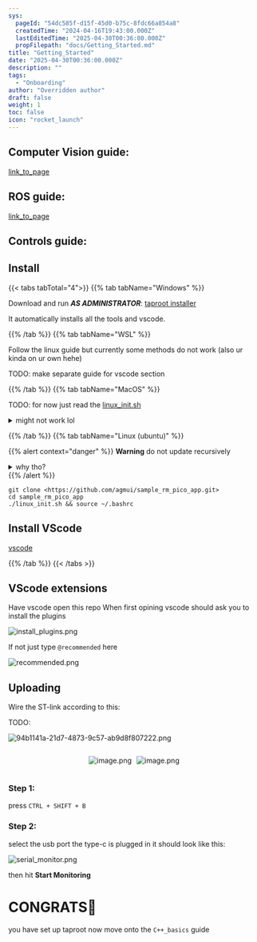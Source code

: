 ```yaml
---
sys:
  pageId: "54dc585f-d15f-45d0-b75c-8fdc66a854a8"
  createdTime: "2024-04-16T19:43:00.000Z"
  lastEditedTime: "2025-04-30T00:36:00.000Z"
  propFilepath: "docs/Getting_Started.md"
title: "Getting_Started"
date: "2025-04-30T00:36:00.000Z"
description: ""
tags:
  - "Onboarding"
author: "Overridden author"
draft: false
weight: 1
toc: false
icon: "rocket_launch"
---
```


## Computer Vision guide:

[link_to_page](86d45bc0-388b-4d26-8848-44f255f73d0e)

## ROS guide:

[link_to_page](3c76c1de-ec8f-46d6-8b0a-294005edc2d5)

## Controls guide:

## Install

{{< tabs tabTotal="4">}}
{{% tab tabName="Windows" %}}

Download and run _**AS ADMINISTRATOR**_: [taproot installer](https://github.com/Thornbots/TeachingFreshies/releases/tag/1.0)

It automatically installs all the tools and vscode.

{{% /tab %}}
{{% tab tabName="WSL" %}}

Follow the linux guide but currently some methods do not work (also ur kinda on ur own hehe)

TODO: make separate guide for vscode section

{{% /tab %}}
{{% tab tabName="MacOS" %}}

TODO: for now just read the [linux_init.sh](https://github.com/agmui/sample_rm_pico_app/blob/main/linux_init.sh)

<details>
<summary>might not work lol</summary>

`brew install libusb pkg-config`

Next install: [vscode](https://code.visualstudio.com/Download)

</details>

{{% /tab %}}
{{% tab tabName="Linux (ubuntu)" %}}

{{% alert context="danger" %}}
**Warning** do not update recursively
<details>
<summary>why tho?</summary>
There are some submodules that may go on for a while (like tinyusb) and I highly
recommend you don't need to get them.
If you want to see what submodules I update just look in `linux_init.sh`
</details>
{{% /alert %}}

```shell
git clone <https://github.com/agmui/sample_rm_pico_app.git>
cd sample_rm_pico_app
./linux_init.sh && source ~/.bashrc
```

## Install VScode

[vscode](https://code.visualstudio.com/Download)

{{% /tab %}}
{{< /tabs >}}

## VScode extensions

Have vscode open this repo
When first opining vscode should ask you to install the plugins

![install_plugins.png](https://prod-files-secure.s3.us-west-2.amazonaws.com/d518164a-d88e-44d1-a4ee-3adb3bd8bce0/89bd30f0-1825-4e77-867b-0a41ce370880/install_plugins.png?X-Amz-Algorithm=AWS4-HMAC-SHA256&X-Amz-Content-Sha256=UNSIGNED-PAYLOAD&X-Amz-Credential=ASIAZI2LB4665MK5GB6R%2F20250716%2Fus-west-2%2Fs3%2Faws4_request&X-Amz-Date=20250716T230903Z&X-Amz-Expires=3600&X-Amz-Security-Token=IQoJb3JpZ2luX2VjEE8aCXVzLXdlc3QtMiJGMEQCIAEr%2FL%2Fvih7kJ7SSNgpulOK0ic7hJ%2FOth0aF67jhE2uaAiBSBRINBAemDdRXLrCJSrhjxEkQodNBV4UJrsaqiXwf0Cr%2FAwhoEAAaDDYzNzQyMzE4MzgwNSIM2J2uO2AYzHVCZjvIKtwDKZ7U5nYf7NXDp47Hiq93cL7mgOQyOaG0kmhLge386tzF80dBKM2DF2ZOapxWPD2XiRKchI5dHw8hVMTm6RwUr7R4eEf1%2FPPnlq9NaYqqD5N7q7CKHLJAco1YGc%2FuX4DOmVniIdm8nkph3cLslcjlhmWLf0abz0HhWqoCu8dE5SLZlbmP%2BRXS7jKV0RPstqaohfoQyesVIqsKYrg4Ppm9De8M%2BQgEoBciwGzhiTMjWnKcLqh0bpG9CXILOJfJTowIaJ7AOiaopygOeY8FDTzc8PeJEjQFp3ABsp4Q4fmU6NH%2F90kn1wNLc6lVu6H6VKicCuZ0cnnpFEI0bWDzk9j%2F4OL5Q9fbsBO5EbYNGHX0%2Fv57ZxnyNcZ9jEDhi7RPfEA3sQo0%2BcZWd304OsWV130FdOgAhrzTLX%2F%2BtaXIf1dV0g7xgtpbaN3Ms87R4QfpsxsNz81QFQjYgnetBA2zSavwe5B%2BG9oCyJMpJgy4BPjJlLZxVh4bmWcxkf5wmgfk9Zc0YhXfI68sCTrGHpfO%2FcGck4L%2Fvm0Ow4q%2BclDWIu4MqpUnpJ%2F89oGCd2RrZIywewRffxgdn9gDgMVUMllDrDr2YgJS6OW6Bi%2B5tqDxxJ7AWkeTPhijimrfYzPZRVEwmNHgwwY6pgHVSnPCOXLf0p%2F9gGQDzt05TauZd37Gqd%2BtyBP1tQSb%2FESOlGKjs1ubvqydVWDQxF%2BszuLdqwgsVqmRNK3bO6DFQSl1CphfGQCpYmtacUvQ%2FIjvygV30sLHA%2B7on1tEd4KJFy69QZcKKUV6W0bv%2Bk89ebeocELv4%2Fiaonksqb1FWdgtaIwB4zgAT3KJUnnB1MpQuCFDDpK6ISW%2FGBFj9nRhFj8pQjti&X-Amz-Signature=11a541f05eba0daa7ed84ba46e8f5d7219aa95945db84adb10011e72de7e4457&X-Amz-SignedHeaders=host&x-amz-checksum-mode=ENABLED&x-id=GetObject)

If not just type `@recommended` here  

![recommended.png](https://prod-files-secure.s3.us-west-2.amazonaws.com/d518164a-d88e-44d1-a4ee-3adb3bd8bce0/61e661e9-5d85-4dfc-be0d-8d2097a5e793/recommended.png?X-Amz-Algorithm=AWS4-HMAC-SHA256&X-Amz-Content-Sha256=UNSIGNED-PAYLOAD&X-Amz-Credential=ASIAZI2LB4665MK5GB6R%2F20250716%2Fus-west-2%2Fs3%2Faws4_request&X-Amz-Date=20250716T230903Z&X-Amz-Expires=3600&X-Amz-Security-Token=IQoJb3JpZ2luX2VjEE8aCXVzLXdlc3QtMiJGMEQCIAEr%2FL%2Fvih7kJ7SSNgpulOK0ic7hJ%2FOth0aF67jhE2uaAiBSBRINBAemDdRXLrCJSrhjxEkQodNBV4UJrsaqiXwf0Cr%2FAwhoEAAaDDYzNzQyMzE4MzgwNSIM2J2uO2AYzHVCZjvIKtwDKZ7U5nYf7NXDp47Hiq93cL7mgOQyOaG0kmhLge386tzF80dBKM2DF2ZOapxWPD2XiRKchI5dHw8hVMTm6RwUr7R4eEf1%2FPPnlq9NaYqqD5N7q7CKHLJAco1YGc%2FuX4DOmVniIdm8nkph3cLslcjlhmWLf0abz0HhWqoCu8dE5SLZlbmP%2BRXS7jKV0RPstqaohfoQyesVIqsKYrg4Ppm9De8M%2BQgEoBciwGzhiTMjWnKcLqh0bpG9CXILOJfJTowIaJ7AOiaopygOeY8FDTzc8PeJEjQFp3ABsp4Q4fmU6NH%2F90kn1wNLc6lVu6H6VKicCuZ0cnnpFEI0bWDzk9j%2F4OL5Q9fbsBO5EbYNGHX0%2Fv57ZxnyNcZ9jEDhi7RPfEA3sQo0%2BcZWd304OsWV130FdOgAhrzTLX%2F%2BtaXIf1dV0g7xgtpbaN3Ms87R4QfpsxsNz81QFQjYgnetBA2zSavwe5B%2BG9oCyJMpJgy4BPjJlLZxVh4bmWcxkf5wmgfk9Zc0YhXfI68sCTrGHpfO%2FcGck4L%2Fvm0Ow4q%2BclDWIu4MqpUnpJ%2F89oGCd2RrZIywewRffxgdn9gDgMVUMllDrDr2YgJS6OW6Bi%2B5tqDxxJ7AWkeTPhijimrfYzPZRVEwmNHgwwY6pgHVSnPCOXLf0p%2F9gGQDzt05TauZd37Gqd%2BtyBP1tQSb%2FESOlGKjs1ubvqydVWDQxF%2BszuLdqwgsVqmRNK3bO6DFQSl1CphfGQCpYmtacUvQ%2FIjvygV30sLHA%2B7on1tEd4KJFy69QZcKKUV6W0bv%2Bk89ebeocELv4%2Fiaonksqb1FWdgtaIwB4zgAT3KJUnnB1MpQuCFDDpK6ISW%2FGBFj9nRhFj8pQjti&X-Amz-Signature=b0aaf9c25f18fa87d295be2d790c99e61d1e4d4cd52d76500bd646b45cb603c4&X-Amz-SignedHeaders=host&x-amz-checksum-mode=ENABLED&x-id=GetObject)

## Uploading

Wire the ST-link according to this:

TODO:

![94b1141a-21d7-4873-9c57-ab9d8f807222.png](https://prod-files-secure.s3.us-west-2.amazonaws.com/d518164a-d88e-44d1-a4ee-3adb3bd8bce0/e5fad17d-ab82-4300-9f4c-505ab4b1202c/94b1141a-21d7-4873-9c57-ab9d8f807222.png?X-Amz-Algorithm=AWS4-HMAC-SHA256&X-Amz-Content-Sha256=UNSIGNED-PAYLOAD&X-Amz-Credential=ASIAZI2LB4665MK5GB6R%2F20250716%2Fus-west-2%2Fs3%2Faws4_request&X-Amz-Date=20250716T230903Z&X-Amz-Expires=3600&X-Amz-Security-Token=IQoJb3JpZ2luX2VjEE8aCXVzLXdlc3QtMiJGMEQCIAEr%2FL%2Fvih7kJ7SSNgpulOK0ic7hJ%2FOth0aF67jhE2uaAiBSBRINBAemDdRXLrCJSrhjxEkQodNBV4UJrsaqiXwf0Cr%2FAwhoEAAaDDYzNzQyMzE4MzgwNSIM2J2uO2AYzHVCZjvIKtwDKZ7U5nYf7NXDp47Hiq93cL7mgOQyOaG0kmhLge386tzF80dBKM2DF2ZOapxWPD2XiRKchI5dHw8hVMTm6RwUr7R4eEf1%2FPPnlq9NaYqqD5N7q7CKHLJAco1YGc%2FuX4DOmVniIdm8nkph3cLslcjlhmWLf0abz0HhWqoCu8dE5SLZlbmP%2BRXS7jKV0RPstqaohfoQyesVIqsKYrg4Ppm9De8M%2BQgEoBciwGzhiTMjWnKcLqh0bpG9CXILOJfJTowIaJ7AOiaopygOeY8FDTzc8PeJEjQFp3ABsp4Q4fmU6NH%2F90kn1wNLc6lVu6H6VKicCuZ0cnnpFEI0bWDzk9j%2F4OL5Q9fbsBO5EbYNGHX0%2Fv57ZxnyNcZ9jEDhi7RPfEA3sQo0%2BcZWd304OsWV130FdOgAhrzTLX%2F%2BtaXIf1dV0g7xgtpbaN3Ms87R4QfpsxsNz81QFQjYgnetBA2zSavwe5B%2BG9oCyJMpJgy4BPjJlLZxVh4bmWcxkf5wmgfk9Zc0YhXfI68sCTrGHpfO%2FcGck4L%2Fvm0Ow4q%2BclDWIu4MqpUnpJ%2F89oGCd2RrZIywewRffxgdn9gDgMVUMllDrDr2YgJS6OW6Bi%2B5tqDxxJ7AWkeTPhijimrfYzPZRVEwmNHgwwY6pgHVSnPCOXLf0p%2F9gGQDzt05TauZd37Gqd%2BtyBP1tQSb%2FESOlGKjs1ubvqydVWDQxF%2BszuLdqwgsVqmRNK3bO6DFQSl1CphfGQCpYmtacUvQ%2FIjvygV30sLHA%2B7on1tEd4KJFy69QZcKKUV6W0bv%2Bk89ebeocELv4%2Fiaonksqb1FWdgtaIwB4zgAT3KJUnnB1MpQuCFDDpK6ISW%2FGBFj9nRhFj8pQjti&X-Amz-Signature=76e030d8fb5ddcd1a1f5000d4600d7fa39a7cac2c72005969f7185aabd7a8df7&X-Amz-SignedHeaders=host&x-amz-checksum-mode=ENABLED&x-id=GetObject)

<div style="display: flex;flex-direction: row; column-gap:10px; max-width: 630px;justify-content: center;">
<div>

![image.png](https://prod-files-secure.s3.us-west-2.amazonaws.com/d518164a-d88e-44d1-a4ee-3adb3bd8bce0/210ecb78-1116-4d7b-b9b7-2292f66fa2c2/image.png?X-Amz-Algorithm=AWS4-HMAC-SHA256&X-Amz-Content-Sha256=UNSIGNED-PAYLOAD&X-Amz-Credential=ASIAZI2LB46626YABUXC%2F20250716%2Fus-west-2%2Fs3%2Faws4_request&X-Amz-Date=20250716T230907Z&X-Amz-Expires=3600&X-Amz-Security-Token=IQoJb3JpZ2luX2VjEE8aCXVzLXdlc3QtMiJIMEYCIQDQzTX6aOtLcX1jTt%2FDA3KWuDucyPYR5uE4gH1LYncFoQIhAO87dgqJ0tk7fk6T4OcpaQzvtFxPBgzf3rwZYofOjyuEKv8DCGgQABoMNjM3NDIzMTgzODA1Igwp3LCFZcIRvpWFRBUq3ANeGsbxNmWn6l5pLuGyiUeV%2FNPDIO0PQg30OK7hX%2BuQQPPlgKTHFgSzZUzgnFl7rMv%2Fp0Wxz6xm6iifh9c90scJFDOj5iCptCrUPV1QLfXsTboKuZ5Xo96VEvBgCs2JcvwQiJsChKvOFoAtD6dmYVqJ44uu66SrpRWOQQh%2BTqPNid%2FOxqInh3mI8WSsq9c%2FWS1YZjCWEGXP5mf6BtiFzOIg9%2F5hss5m31RCicjqBLRcTsPm7QjZwfoA%2FdSujw1kIrerTUlQqoSkvJe7AEm6y1Tj%2BwCFVRDDCa7CKgPLmPKjyYCKYJ0Qj9%2FSQhK1VbCJl0Z7%2B3GxMe4nYHIidnb5R8ecuVzCIKeAbGqnoZmTic3%2FIZRHXX4MgjnGTxrVsKxJ5cPcmaiTVfh5%2FtjRc5wUBY%2B%2FRSJanAdbNb%2BgaAhbG4aMuNtf6LDxx6plM0PXMDtC3KtY7B2JPZ3creywNbCx5ROO7L5IcymBV9Ml3r0%2Bj7CpfMVsXem%2Bo8%2FIVUDpp%2FLbL%2Bxkhi4eEgmEibG1%2BihiT%2Fa0XT2YBzazqvIoYYVNjKKF37%2BF0O2jpnrkFAVKYN35OFaoXW24PMLiFbR4Kuk32%2BtJVTOR1oeQIHAGWbOhhht7icaxQnZO2FNaDv1pyzDb0ODDBjqkARd8PkvjSU2M%2FFIxHVUm9fUAzAwCXpECtBXKMZsYuqmwurLMQa0hM4ViZMM4%2FcKUBUEjlPNoPazfNofZufKzLtPwuLDCXg9DIwTpK0X3%2BjEiMdU4TzVK%2Bggek9K%2ByoFkSezbBJMeYt7f2JIBKNThugiJ2IKLSzsvYX8HRxCvHJnb79lHXik2%2B5X%2BTODk8gER2hpWwp36WG%2BJRAhy3cFOHXJCKm8A&X-Amz-Signature=fd79a29516fdaebddbd63e6d89e8b57690b6de67293ec7cdec7f01fd6cabbaaf&X-Amz-SignedHeaders=host&x-amz-checksum-mode=ENABLED&x-id=GetObject)

</div>
<div>

![image.png](https://prod-files-secure.s3.us-west-2.amazonaws.com/d518164a-d88e-44d1-a4ee-3adb3bd8bce0/33a0fd0f-8ca6-4a86-8e09-26e95ded1fff/image.png?X-Amz-Algorithm=AWS4-HMAC-SHA256&X-Amz-Content-Sha256=UNSIGNED-PAYLOAD&X-Amz-Credential=ASIAZI2LB466ZY2DQWJ2%2F20250716%2Fus-west-2%2Fs3%2Faws4_request&X-Amz-Date=20250716T230908Z&X-Amz-Expires=3600&X-Amz-Security-Token=IQoJb3JpZ2luX2VjEE8aCXVzLXdlc3QtMiJHMEUCIE2hbIDwxrypqSNkw11r8M9SV8qVJyocNxTvHNjH8t8TAiEAnrboQ07I3%2Bs8Xg5VI8gaXhfG%2BgjFfQtzk5ekzTzl1C8q%2FwMIaBAAGgw2Mzc0MjMxODM4MDUiDKLgtgXJgxUgvZp%2FPCrcA%2FrllvYlQTylhz4V%2FZQxP9GN16raeoZHqaPsRobXI2VgM7OO0uubX4Uzi06JG7K%2FG2htPGvoHWlP2me%2F11wyn1Q3JP0juhmIyNUFaHA5tuGLQlJSwytxmhr2ef1Avg9D6wPEtu7kcNHhcZEwV%2FRxiek8dr730bWsnyPkS575%2FM11EgD%2BEND8RZl2ZY%2BDtZ2qI9d3BVXe9rbPZFRA4TFnEJVXEBVpwYvJHiSsdgxT0N38m2MqBl9ouAPGLUiPwhSdIm%2FYLC%2B5rejliRkbTHa%2FU2aX46xbvv9XMOjzLnSJcKDfQqSex8OxRgSIGnKGdHfUgyvwJC4qIEykTnyXRhUfLMMT8dB3znimLB5C40mAeF2Qxc1WnIwHkczk6PS0HF84rO5jJalTb3YlfquldFBWPfc%2B93T6GGX3ULAJSX8zK5aq06Y3g52BCaX72cEYs50opV4QIUeoxC5hoD3SQWMEnqu8Eug9KjyAEXIl1EmJD%2Be%2F%2Bmz2jGUJri9jAcYjRVZae0X2Zcdjj1DBGWHNqjY2mxq7Jt49ayfuqOFqBThiC5DRn45ntRRTM22QEyNHDbkMT5ZxFtLuQZH6z9zKUvspNODkxvVXwv5%2FvosgS6LgTgUA8HsmJgIceLhV2idoMLLR4MMGOqUBEBheAm31uQgkDA8VRPQlLE%2FJ8ACGR3UY7ZrIkYfQqrgQU2X3lnapYU3%2Bgt6GNu4tsZpgScK9iBdvBKBRxn6vDlwdfVVPxzZk3ZQR6Dcu3VJHiNlnJGXnj5qm8NF40sxeaxsOE%2FbmXFCcREOABeO2SvpgUjfEPL431wmzlduEaMUl5msj7MUkNfePcwaFVy4eMCwt4Ot%2FSLA3SkmozMxChBna3h%2B3&X-Amz-Signature=ddc2b53b1e6c28ddced880bd433a2b06c8fb50b550fe24dd19a5d7fb888788d6&X-Amz-SignedHeaders=host&x-amz-checksum-mode=ENABLED&x-id=GetObject)

</div>
</div>

### Step 1:

press `CTRL + SHIFT + B`

### Step 2:

select the usb port the type-c is plugged in it should look like this:

![serial_monitor.png](https://prod-files-secure.s3.us-west-2.amazonaws.com/d518164a-d88e-44d1-a4ee-3adb3bd8bce0/f03f4774-05d4-4393-b6a0-d5efb6d315ab/serial_monitor.png?X-Amz-Algorithm=AWS4-HMAC-SHA256&X-Amz-Content-Sha256=UNSIGNED-PAYLOAD&X-Amz-Credential=ASIAZI2LB4665MK5GB6R%2F20250716%2Fus-west-2%2Fs3%2Faws4_request&X-Amz-Date=20250716T230903Z&X-Amz-Expires=3600&X-Amz-Security-Token=IQoJb3JpZ2luX2VjEE8aCXVzLXdlc3QtMiJGMEQCIAEr%2FL%2Fvih7kJ7SSNgpulOK0ic7hJ%2FOth0aF67jhE2uaAiBSBRINBAemDdRXLrCJSrhjxEkQodNBV4UJrsaqiXwf0Cr%2FAwhoEAAaDDYzNzQyMzE4MzgwNSIM2J2uO2AYzHVCZjvIKtwDKZ7U5nYf7NXDp47Hiq93cL7mgOQyOaG0kmhLge386tzF80dBKM2DF2ZOapxWPD2XiRKchI5dHw8hVMTm6RwUr7R4eEf1%2FPPnlq9NaYqqD5N7q7CKHLJAco1YGc%2FuX4DOmVniIdm8nkph3cLslcjlhmWLf0abz0HhWqoCu8dE5SLZlbmP%2BRXS7jKV0RPstqaohfoQyesVIqsKYrg4Ppm9De8M%2BQgEoBciwGzhiTMjWnKcLqh0bpG9CXILOJfJTowIaJ7AOiaopygOeY8FDTzc8PeJEjQFp3ABsp4Q4fmU6NH%2F90kn1wNLc6lVu6H6VKicCuZ0cnnpFEI0bWDzk9j%2F4OL5Q9fbsBO5EbYNGHX0%2Fv57ZxnyNcZ9jEDhi7RPfEA3sQo0%2BcZWd304OsWV130FdOgAhrzTLX%2F%2BtaXIf1dV0g7xgtpbaN3Ms87R4QfpsxsNz81QFQjYgnetBA2zSavwe5B%2BG9oCyJMpJgy4BPjJlLZxVh4bmWcxkf5wmgfk9Zc0YhXfI68sCTrGHpfO%2FcGck4L%2Fvm0Ow4q%2BclDWIu4MqpUnpJ%2F89oGCd2RrZIywewRffxgdn9gDgMVUMllDrDr2YgJS6OW6Bi%2B5tqDxxJ7AWkeTPhijimrfYzPZRVEwmNHgwwY6pgHVSnPCOXLf0p%2F9gGQDzt05TauZd37Gqd%2BtyBP1tQSb%2FESOlGKjs1ubvqydVWDQxF%2BszuLdqwgsVqmRNK3bO6DFQSl1CphfGQCpYmtacUvQ%2FIjvygV30sLHA%2B7on1tEd4KJFy69QZcKKUV6W0bv%2Bk89ebeocELv4%2Fiaonksqb1FWdgtaIwB4zgAT3KJUnnB1MpQuCFDDpK6ISW%2FGBFj9nRhFj8pQjti&X-Amz-Signature=71281d30a00dd12bfe179ef61c2b03da8699586a0a6b40948e0901926a85e1df&X-Amz-SignedHeaders=host&x-amz-checksum-mode=ENABLED&x-id=GetObject)

then hit **Start Monitoring**

# CONGRATS🎉

you have set up taproot now move onto the `C++_basics` guide

